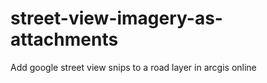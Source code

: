 # street-view-imagery-as-attachments
Add  google street view snips to a road layer in arcgis online
